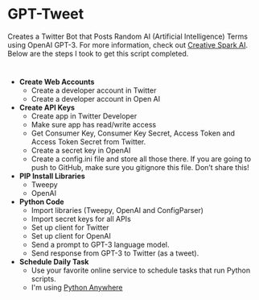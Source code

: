 # GPT-Tweet
Creates a Twitter Bot that Posts Random AI (Artificial Intelligence) Terms using OpenAI GPT-3.  For more information, check out [Creative Spark AI](https://www.creativespark.ai). Below are the steps I took to get this script completed.
#
- **Create Web Accounts**
    - Create a developer account in Twitter
    - Create a developer account in Open AI
- **Create API Keys**
    - Create app in Twitter Developer
    - Make sure app has read/write access
    - Get Consumer Key, Consumer Key Secret, Access Token and Access Token Secret from Twitter.
    - Create a secret key in OpenAI
    - Create a config.ini file and store all those there.  If you are going to push to GitHub, make sure you gitignore this file. Don’t share this!
- **PIP Install Libraries**
    - Tweepy
    - OpenAI
- **Python Code**
    - Import libraries (Tweepy, OpenAI and ConfigParser)
    - Import secret keys for all APIs
    - Set up client for Twitter
    - Set up client for OpenAI
    - Send a prompt to GPT-3 language model.
    - Send response from GPT-3 to Twitter (as a tweet).
- **Schedule Daily Task**
    - Use your favorite online service to schedule tasks that run Python scripts.
    - I'm using [Python Anywhere](https://www.pythonanywhere.com)
